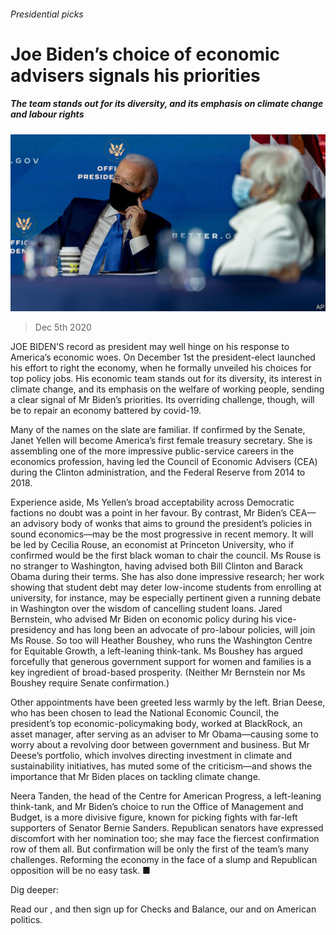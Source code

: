 ###### Presidential picks

# Joe Biden’s choice of economic advisers signals his priorities 

##### The team stands out for its diversity, and its emphasis on climate change and labour rights 

![image](images/20201205_FNP501.jpg) 

> Dec 5th 2020 


JOE BIDEN’S record as president may well hinge on his response to America’s economic woes. On December 1st the president-elect launched his effort to right the economy, when he formally unveiled his choices for top policy jobs. His economic team stands out for its diversity, its interest in climate change, and its emphasis on the welfare of working people, sending a clear signal of Mr Biden’s priorities. Its overriding challenge, though, will be to repair an economy battered by covid-19.


Many of the names on the slate are familiar. If confirmed by the Senate, Janet Yellen will become America’s first female treasury secretary. She is assembling one of the more impressive public-service careers in the economics profession, having led the Council of Economic Advisers (CEA) during the Clinton administration, and the Federal Reserve from 2014 to 2018.



Experience aside, Ms Yellen’s broad acceptability across Democratic factions no doubt was a point in her favour. By contrast, Mr Biden’s CEA—an advisory body of wonks that aims to ground the president’s policies in sound economics—may be the most progressive in recent memory. It will be led by Cecilia Rouse, an economist at Princeton University, who if confirmed would be the first black woman to chair the council. Ms Rouse is no stranger to Washington, having advised both Bill Clinton and Barack Obama during their terms. She has also done impressive research; her work showing that student debt may deter low-income students from enrolling at university, for instance, may be especially pertinent given a running debate in Washington over the wisdom of cancelling student loans. Jared Bernstein, who advised Mr Biden on economic policy during his vice-presidency and has long been an advocate of pro-labour policies, will join Ms Rouse. So too will Heather Boushey, who runs the Washington Centre for Equitable Growth, a left-leaning think-tank. Ms Boushey has argued forcefully that generous government support for women and families is a key ingredient of broad-based prosperity. (Neither Mr Bernstein nor Ms Boushey require Senate confirmation.)


Other appointments have been greeted less warmly by the left. Brian Deese, who has been chosen to lead the National Economic Council, the president’s top economic-policymaking body, worked at BlackRock, an asset manager, after serving as an adviser to Mr Obama—causing some to worry about a revolving door between government and business. But Mr Deese’s portfolio, which involves directing investment in climate and sustainability initiatives, has muted some of the criticism—and shows the importance that Mr Biden places on tackling climate change.


Neera Tanden, the head of the Centre for American Progress, a left-leaning think-tank, and Mr Biden’s choice to run the Office of Management and Budget, is a more divisive figure, known for picking fights with far-left supporters of Senator Bernie Sanders. Republican senators have expressed discomfort with her nomination too; she may face the fiercest confirmation row of them all. But confirmation will be only the first of the team’s many challenges. Reforming the economy in the face of a slump and Republican opposition will be no easy task. ■


Dig deeper:

Read our , and then sign up for Checks and Balance, our  and  on American politics.

